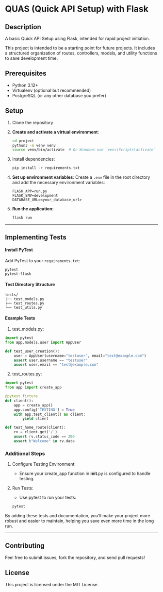 # QUAS (Quick API Setup) with Flask

## Description
A basic Quick API Setup using Flask, intended for rapid project initiation.

This project is intended to be a starting point for future projects. It includes a structured organization of routes, controllers, models, and utility functions to save development time.

## Prerequisites

- Python 3.12+
- Virtualenv (optional but recommended)
- PostgreSQL (or any other database you prefer)

## Setup
1. Clone the repository

2. **Create and activate a virtual environment**:
    ```sh
    cd project
    python3 -m venv venv
    source venv/bin/activate  # On Windows use `venv\Scripts\activate`
    ```

3. Install dependencies:
    ```sh
    pip install -r requirements.txt
    ```
4. **Set up environment variables**:
    Create a `.env` file in the root directory and add the necessary environment variables:
    ```plaintext
    FLASK_APP=run.py
    FLASK_ENV=development
    DATABASE_URL=<your_database_url>
    ```
5. **Run the application**:
    ```sh
    flask run
    ```
---


## Implementing Tests

#### Install PyTest

Add PyTest to your `requirements.txt`:
```plaintext
pytest
pytest-flask
```

#### Test Directory Structure
```
tests/
├── test_models.py
├── test_routes.py
└── test_utils.py
```

#### Example Tests

1. test_models.py:
```python
import pytest
from app.models.user import AppUser

def test_user_creation():
    user = AppUser(username="testuser", email="test@example.com")
    assert user.username == "testuser"
    assert user.email == "test@example.com"

```
2. test_routes.py:
```python
import pytest
from app import create_app

@pytest.fixture
def client():
    app = create_app()
    app.config['TESTING'] = True
    with app.test_client() as client:
        yield client

def test_home_route(client):
    rv = client.get('/')
    assert rv.status_code == 200
    assert b"Welcome" in rv.data
```

### Additional Steps
1. Configure Testing Environment:
    - Ensure your create_app function in __init__.py is configured to handle testing.

2. Run Tests:
    - Use pytest to run your tests:
    ```sh
    pytest
    ```

By adding these tests and documentation, you'll make your project more robust and easier to maintain, helping you save even more time in the long run.

---


## Contributing
Feel free to submit issues, fork the repository, and send pull requests!

## License
This project is licensed under the MIT License.